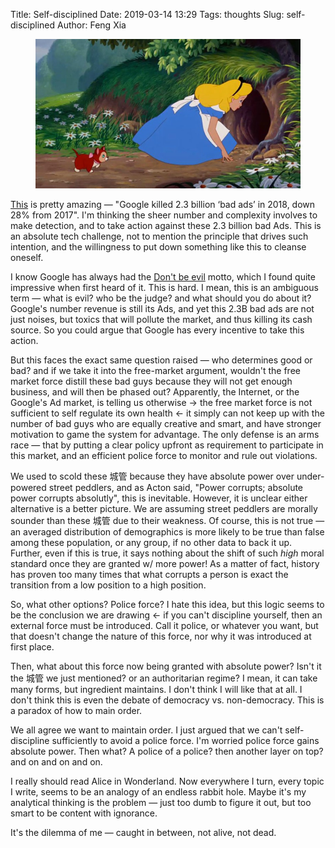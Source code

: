 Title: Self-disciplined
Date: 2019-03-14 13:29
Tags: thoughts
Slug: self-disciplined
Author: Feng Xia

<figure class="col l7 m7 s12">
  <img src="/images/alice%20rabbit%20hole.jpg"/>
</figure>


[This][1] is pretty amazing &mdash; "Google killed 2.3 billion ‘bad
ads’ in 2018, down 28% from 2017". I'm thinking the sheer number and
complexity involves to make detection, and to take action against
these 2.3 billion bad Ads. This is an absolute tech challenge, not to
mention the principle that drives such intention, and the
willingness to put down something like this to cleanse oneself.

I know Google has always had the [Don't be evil][2] motto, which I
found quite impressive when first heard of it. This is hard. I mean,
this is an ambiguous term &mdash; what is evil? who be the judge? and
what should you do about it? Google's number revenue is still its Ads,
and yet this 2.3B bad ads are not just noises, but toxics that will
pollute the market, and thus killing its cash source. So you could
argue that Google has every incentive to take this action.

But this faces the exact same question raised &mdash; who determines
good or bad? and if we take it into the free-market argument, wouldn't
the free market force distill these bad guys because they will not get
enough business, and will then be phased out? Apparently, the
Internet, or the Google's Ad market, is telling us otherwise &rarr;
the free market force is not sufficient to self regulate its own
health &larr; it simply can not keep up with the number of bad guys
who are equally creative and smart, and have stronger motivation to
game the system for advantage. The only defense is an arms race
&mdash; that by putting a clear policy upfront as requirement to
participate in this market, and an efficient police force to monitor
and rule out violations.

We used to scold these 城管 because they have absolute power over
under-powered street peddlers, and as Acton said, "Power corrupts;
absolute power corrupts absolutly", this is inevitable. However, it is
unclear either alternative is a better picture. We are assuming street
peddlers are morally sounder than these 城管 due to their
weakness. Of course, this is not true &mdash; an averaged distribution
of demographics is more likely to be true than false among these
population, or any group, if no other data to back it up. Further,
even if this is true, it says nothing about the shift of such _high_
moral standard once they are granted w/ more power! As a matter of
fact, history has proven too many times that what corrupts a person is
exact the transition from a low position to a high position.

So, what other options? Police force? I hate this idea, but this logic
seems to be the conclusion we are drawing &larr; if you can't
discipline yourself, then an external force must be introduced. Call
it police, or whatever you want, but that doesn't change the nature of
this force, nor why it was introduced at first place.

Then, what about this force now being granted with absolute power?
Isn't it the 城管 we just mentioned? or an authoritarian regime? I
mean, it can take many forms, but ingredient maintains. I don't think
I will like that at all. I don't think this is even the debate of
democracy vs. non-democracy. This is a paradox of how to main order.

We all agree we want to maintain order. I just argued that we can't
self-discipline sufficiently to avoid a police force. I'm worried
police force gains absolute power. Then what? A police of a police?
then another layer on top? and on and on and on.

I really should read Alice in Wonderland. Now everywhere I turn, every
topic I write, seems to be an analogy of an endless rabbit hole. Maybe
it's my analytical thinking is the problem &mdash; just too dumb to
figure it out, but too smart to be content with ignorance.

It's the dilemma of me &mdash; caught in between, not alive, not
dead. 

[1]:
https://venturebeat.com/2019/03/13/google-killed-2-3-billion-bad-ads-in-2018-down-28-from-2017/
[2]: https://en.wikipedia.org/wiki/Don%27t_be_evil
